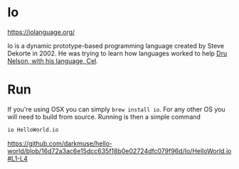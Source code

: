 # Io 
https://iolanguage.org/

Io is a dynamic prototype-based programming language created by Steve Dekorte in 2002.
He was trying to learn how languages worked to help [Dru Nelson, with his language, Cel](https://github.com/drudru/cel). 

# Run
If you're using OSX you can simply ```brew install io```. For any other OS you will need to build from source.
Running is then a simple command
```bash
io HelloWorld.io
```

https://github.com/darkmuse/hello-world/blob/16d72a3ac6e15dcc635f18b0e02724dfc079f96d/Io/HelloWorld.io#L1-L4
